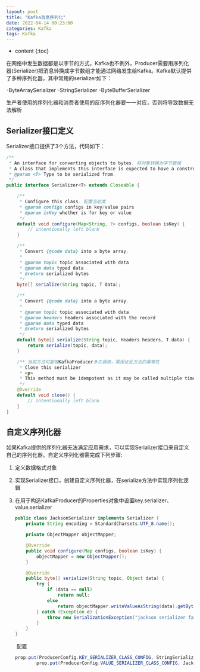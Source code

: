 ```yaml
---
layout: post
title: "Kafka消息序列化"
date: 2022-04-14 00:23:00
categories: Kafka
tags: Kafka
---
```


* content
{:toc}

在网络中发生数据都是以字节的方式，Kafka也不例外，Producer需要用序列化器(Serializer)把消息转换成字节数组才能通过网络发生给Kafka。Kafka默认提供了多种序列化器，其中常用的serializer如下：

-ByteArraySerializer
-StringSerializer
-ByteBufferSerializer

生产者使用的序列化器和消费者使用的反序列化器要一一对应，否则将导致数据无法解析






## Serializer接口定义

Serializer接口提供了3个方法，代码如下：

````java
/**
 * An interface for converting objects to bytes. 将对象转换为字节数组
 * A class that implements this interface is expected to have a constructor with no parameter. 实现类需包含无参的构造方法
 * @param <T> Type to be serialized from.
 */
public interface Serializer<T> extends Closeable {

    /**
     * Configure this class. 配置当前类
     * @param configs configs in key/value pairs
     * @param isKey whether is for key or value
     */
    default void configure(Map<String, ?> configs, boolean isKey) {
        // intentionally left blank
    }

    /**
     * Convert {@code data} into a byte array.
     *
     * @param topic topic associated with data
     * @param data typed data
     * @return serialized bytes
     */
    byte[] serialize(String topic, T data);

    /**
     * Convert {@code data} into a byte array.
     *
     * @param topic topic associated with data
     * @param headers headers associated with the record
     * @param data typed data
     * @return serialized bytes
     */
    default byte[] serialize(String topic, Headers headers, T data) {
        return serialize(topic, data);
    }

    /** 当前方法可能被KafkaProducer多次调用，需保证此方法的幂等性
     * Close this serializer
     * <p>
     * This method must be idempotent as it may be called multiple times.
     */
    @Override
    default void close() {
        // intentionally left blank
    }
}
````



## 自定义序列化器

如果Kafka提供的序列化器无法满足应用需求，可以实现Serializer接口来自定义自己的序列化器。自定义序列化器需完成下列步骤:

1. 定义数据格式对象

2. 实现Serializer接口，创建自定义序列化器，在serialize方法中实现序列化逻辑

3. 在用于构造KafkaProducer的Properties对象中设置key.serializer、value.serializer

   

   ```java
   public class JacksonSerializer implements Serializer {
       private String encoding = StandardCharsets.UTF_8.name();
   
       private ObjectMapper objectMapper;
   
       @Override
       public void configure(Map configs, boolean isKey) {
           objectMapper = new ObjectMapper();
       }
   
       @Override
       public byte[] serialize(String topic, Object data) {
           try {
               if (data == null)
                   return null;
               else
                   return objectMapper.writeValueAsString(data).getBytes(encoding);
           } catch (Exception e) {
               throw new SerializationException("jackson serializer fail", e);
           }
       }
   }
   ```

   

   ​	配置

   ```java
   prop.put(ProducerConfig.KEY_SERIALIZER_CLASS_CONFIG, StringSerializer.class.getName());
           prop.put(ProducerConfig.VALUE_SERIALIZER_CLASS_CONFIG, JacksonSerializer.class.getName());
   ```

   



